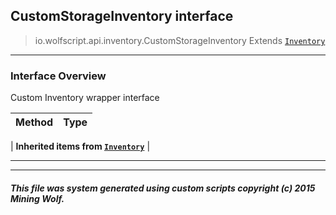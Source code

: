## CustomStorageInventory __interface__

>io.wolfscript.api.inventory.CustomStorageInventory
>Extends [`Inventory`](Inventory.md)

---

### Interface Overview

Custom Inventory wrapper interface

Method | Type   
--- | :--- 
 |
__Inherited items from [`Inventory`](Inventory.md)__ |





---



---


##### This file was system generated using custom scripts copyright (c) 2015 Mining Wolf.
	

